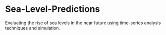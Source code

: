 # Sea-Level-Predictions
Evaluating the rise of sea levels in the near future using time-series analysis techniques and simulation.
